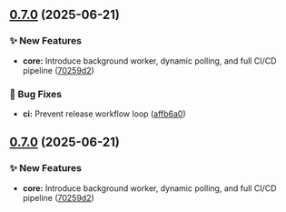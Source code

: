 ## [0.7.0](https://github.com/banter240/hdg_bavaria_homeassistant/compare/v0.6.1...v0.7.0) (2025-06-21)

### ✨ New Features

* **core:** Introduce background worker, dynamic polling, and full CI/CD pipeline ([70259d2](https://github.com/banter240/hdg_bavaria_homeassistant/commit/70259d204f5d5ddf741a4b2a9d1cc992f54005e1))

### 🐛 Bug Fixes

* **ci:** Prevent release workflow loop ([affb6a0](https://github.com/banter240/hdg_bavaria_homeassistant/commit/affb6a0f99e95483512fb7449d4a81b594e930af))

## [0.7.0](https://github.com/banter240/hdg_bavaria_homeassistant/compare/v0.6.1...v0.7.0) (2025-06-21)

### ✨ New Features

- **core:** Introduce background worker, dynamic polling, and full CI/CD pipeline ([70259d2](https://github.com/banter240/hdg_bavaria_homeassistant/commit/70259d204f5d5ddf741a4b2a9d1cc992f54005e1))
